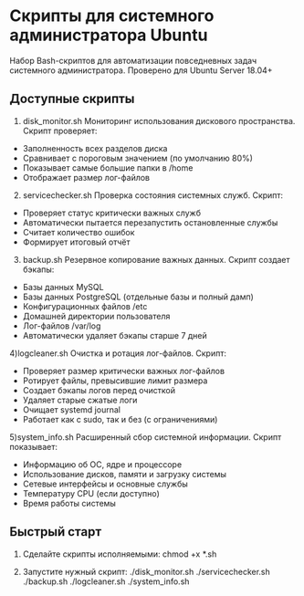 # Скрипты для системного администратора Ubuntu

Набор Bash-скриптов для автоматизации повседневных задач системного администратора.
Проверено для Ubuntu Server 18.04+
##  Доступные скрипты

1) disk_monitor.sh
Мониторинг использования дискового пространства. Скрипт проверяет:
- Заполненность всех разделов диска
- Сравнивает с пороговым значением (по умолчанию 80%)
- Показывает самые большие папки в /home
- Отображает размер лог-файлов
2) servicechecker.sh
Проверка состояния системных служб. Скрипт:
- Проверяет статус критически важных служб
- Автоматически пытается перезапустить остановленные службы
- Считает количество ошибок
- Формирует итоговый отчёт
3) backup.sh
Резервное копирование важных данных. Скрипт создает бэкапы:
- Базы данных MySQL
- Базы данных PostgreSQL (отдельные базы и полный дамп)
- Конфигурационных файлов /etc
- Домашней директории пользователя
- Лог-файлов /var/log
- Автоматически удаляет бэкапы старше 7 дней

4)logcleaner.sh
Очистка и ротация лог-файлов. Скрипт:
- Проверяет размер критически важных лог-файлов
- Ротирует файлы, превысившие лимит размера
- Создает бэкапы логов перед очисткой
- Удаляет старые сжатые логи
- Очищает systemd journal
- Работает как с sudo, так и без (с ограничениями)

5)system_info.sh
Расширенный сбор системной информации. Скрипт показывает:
- Информацию об ОС, ядре и процессоре
- Использование дисков, памяти и загрузку системы
- Сетевые интерфейсы и основные службы
- Температуру CPU (если доступно)
- Время работы системы


## Быстрый старт

1. Сделайте скрипты исполняемыми:
chmod +x *.sh

2. Запустите нужный скрипт:
./disk_monitor.sh
./servicechecker.sh
./backup.sh
./logcleaner.sh
./system_info.sh
